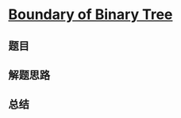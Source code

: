 # [Boundary of Binary Tree](https://leetcode.com/problems/boundary-of-binary-tree/)
## 题目


## 解题思路


## 总结


